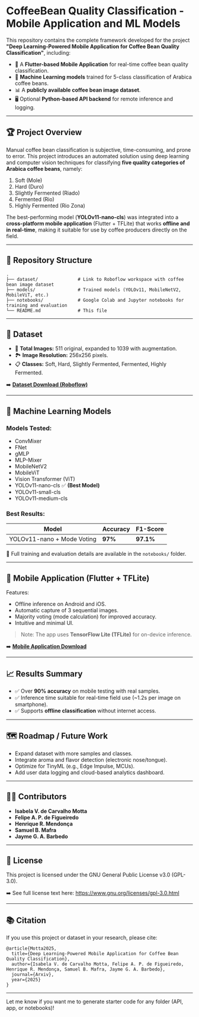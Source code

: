 # CoffeeBean Quality Classification - Mobile Application and ML Models

This repository contains the complete framework developed for the project **"Deep Learning-Powered Mobile Application for Coffee Bean Quality Classification"**, including:

* 📱 A **Flutter-based Mobile Application** for real-time coffee bean quality classification.
* 🧠 **Machine Learning models** trained for 5-class classification of Arabica coffee beans.
* 📊 A **publicly available coffee bean image dataset**.
* 🖥️ Optional **Python-based API backend** for remote inference and logging.

---

## 🏆 Project Overview

Manual coffee bean classification is subjective, time-consuming, and prone to error. This project introduces an automated solution using deep learning and computer vision techniques for classifying **five quality categories of Arabica coffee beans**, namely:

1. Soft (Mole)
2. Hard (Duro)
3. Slightly Fermented (Riado)
4. Fermented (Rio)
5. Highly Fermented (Rio Zona)

The best-performing model (**YOLOv11-nano-cls**) was integrated into a **cross-platform mobile application** (Flutter + TFLite) that works **offline and in real-time**, making it suitable for use by coffee producers directly on the field.

---

## 📂 Repository Structure

```
.
├── dataset/               # Link to Roboflow workspace with coffee bean image dataset
├── models/                # Trained models (YOLOv11, MobileNetV2, MobileViT, etc.)
├── notebooks/             # Google Colab and Jupyter notebooks for training and evaluation
└── README.md              # This file
```

---

## 🧬 Dataset

* 📸 **Total Images:** 511 original, expanded to 1039 with augmentation.
* 🏞️ **Image Resolution:** 256x256 pixels.
* 📋 **Classes:** Soft, Hard, Slightly Fermented, Fermented, Highly Fermented.

➡️ **[Dataset Download (Roboflow)](https://app.roboflow.com/trabalho-ecc6m/typecoffee)**

---

## 🧠 Machine Learning Models

### Models Tested:

* ConvMixer
* FNet
* gMLP
* MLP-Mixer
* MobileNetV2
* MobileViT
* Vision Transformer (ViT)
* YOLOv11-nano-cls ✅ **(Best Model)**
* YOLOv11-small-cls
* YOLOv11-medium-cls

### Best Results:

| Model                      | Accuracy | F1-Score  |
| -------------------------- | -------- | --------- |
| YOLOv11-nano + Mode Voting | **97%**  | **97.1%** |

📌 Full training and evaluation details are available in the `notebooks/` folder.

---

## 📱 Mobile Application (Flutter + TFLite)

Features:

* Offline inference on Android and iOS.
* Automatic capture of 3 sequential images.
* Majority voting (mode calculation) for improved accuracy.
* Intuitive and minimal UI.

> Note: The app uses **TensorFlow Lite (TFLite)** for on-device inference.

➡️ **[Mobile Application Download](https://github.com/zz4fap/CoffeeClassificator-API)**

---

## 📈 Results Summary

* ✅ Over **90% accuracy** on mobile testing with real samples.
* ✅ Inference time suitable for real-time field use (\~1.2s per image on smartphone).
* ✅ Supports **offline classification** without internet access.

---

## 🗺️ Roadmap / Future Work

* Expand dataset with more samples and classes.
* Integrate aroma and flavor detection (electronic nose/tongue).
* Optimize for TinyML (e.g., Edge Impulse, MCUs).
* Add user data logging and cloud-based analytics dashboard.

---

## 👩‍💻 Contributors

* **Isabela V. de Carvalho Motta**
* **Felipe A. P. de Figueiredo**
* **Henrique R. Mendonça**
* **Samuel B. Mafra**
* **Jayme G. A. Barbedo**

---

## 📄 License

This project is licensed under the GNU General Public License v3.0 (GPL-3.0).

➡️ See full license text here: https://www.gnu.org/licenses/gpl-3.0.html

---

## 📚 Citation

If you use this project or dataset in your research, please cite:

```
@article{Motta2025,
  title={Deep Learning-Powered Mobile Application for Coffee Bean Quality Classification},
  author={Isabela V. de Carvalho Motta, Felipe A. P. de Figueiredo, Henrique R. Mendonça, Samuel B. Mafra, Jayme G. A. Barbedo},
  journal={Arxiv},
  year={2025}
}
```

---

Let me know if you want me to generate starter code for any folder (API, app, or notebooks)!
